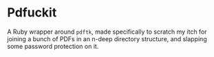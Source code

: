# Pdfuckit

A Ruby wrapper around `pdftk`, made specifically to scratch my itch for joining a
bunch of PDFs in an n-deep directory structure, and slapping some password protection
on it.
